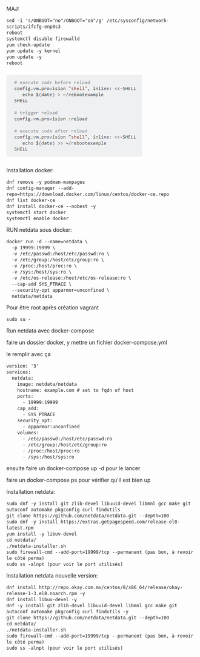 MAJ:

```
sed -i 's/ONBOOT="no"/ONBOOT="on"/g' /etc/sysconfig/network-scripts/ifcfg-enp0s3
reboot
systemctl disable firewalld
yum check-update
yum update -y kernel
yum update -y
reboot
```

![reboot vm with vagrant](/image/reboot_vm_with_vagrant.png)


Installation docker:
```
dnf remove -y podman-manpages
dnf config-manager --add-repo=https://download.docker.com/linux/centos/docker-ce.repo
dnf list docker-ce
dnf install docker-ce --nobest -y
systemctl start docker
systemctl enable docker
```

RUN netdata sous docker:
```
docker run -d --name=netdata \
  -p 19999:19999 \
  -v /etc/passwd:/host/etc/passwd:ro \
  -v /etc/group:/host/etc/group:ro \
  -v /proc:/host/proc:ro \
  -v /sys:/host/sys:ro \
  -v /etc/os-release:/host/etc/os-release:ro \
  --cap-add SYS_PTRACE \
  --security-opt apparmor=unconfined \
  netdata/netdata
```

Pour être root après création vagrant
```
sudo su -
```

Run netdata avec docker-compose

faire un dossier docker, y mettre un fichier docker-compose.yml

le remplir avec ça

```
version: '3'
services:
  netdata:
    image: netdata/netdata
    hostname: example.com # set to fqdn of host
    ports:
      - 19999:19999
    cap_add:
      - SYS_PTRACE
    security_opt:
      - apparmor:unconfined
    volumes:
      - /etc/passwd:/host/etc/passwd:ro
      - /etc/group:/host/etc/group:ro
      - /proc:/host/proc:ro
      - /sys:/host/sys:ro
```

ensuite faire un docker-compose up -d pour le lancer


faire un docker-compose ps pour vérifier qu'il est bien up














































Installation netdata:

```
sudo dnf -y install git zlib-devel libuuid-devel libmnl gcc make git autoconf automake pkgconfig curl findutils
git clone https://github.com/netdata/netdata.git --depth=100
sudo dnf -y install https://extras.getpagespeed.com/release-el8-latest.rpm
yum install -y libuv-devel
cd netdata/
./netdata-installer.sh
sudo firewall-cmd --add-port=19999/tcp --permanent (pas bon, à revoir le côté perma) 
sudo ss -alnpt (pour voir le port utilisés)
```

Installation netdata nouvelle version:

```
dnf install http://repo.okay.com.mx/centos/8/x86_64/release/okay-release-1-3.el8.noarch.rpm -y
dnf install libuv-devel -y
dnf -y install git zlib-devel libuuid-devel libmnl gcc make git autoconf automake pkgconfig curl findutils -y
git clone https://github.com/netdata/netdata.git --depth=100
cd netdata/
./netdata-installer.sh
sudo firewall-cmd --add-port=19999/tcp --permanent (pas bon, à revoir le côté perma) 
sudo ss -alnpt (pour voir le port utilisés)
```